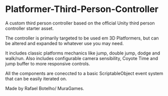 # Platformer-Third-Person-Controller
A custom third person controller based on the official Unity third person controller starter asset.

The controller is primarily targeted to be used em 3D Platformers, but can be altered and expanded to whatever use you may need.

It includes classic platforms mechanics like jump, double jump, dodge and walk/run. Also includes configurable camera sensibility, Coyote Time and jump buffer to more responsive controls.

All the components are coneccted to a basic ScriptableObject event system that can be easily iterated on.

Made by Rafael Botelho/ MuraGames.

